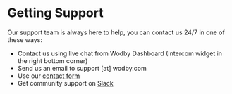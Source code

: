 # Getting Support

Our support team is always here to help, you can contact us 24/7 in one of these ways:

* Contact us using live chat from Wodby Dashboard (Intercom widget in the right bottom corner) 
* Send us an email to support [at] wodby.com
* Use our [contact form](https://wodby.wufoo.com/forms/contact-us/)
* Get community support on [Slack](https://slack.wodby.com/)